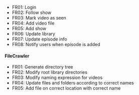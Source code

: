 * FR01: Login
* FR02: Follow show
* FR03: Mark video as seen
* FR04: Add video file
* FR05: Add show
* FR06: Update library
* FR07: Update episode info
* FR08: Notify users when episode is added

#### FileCrawler

* FR01: Generate directory tree
* FR02: Modify root library directories
* FR03: Modify naming expression for videos
* FR04: Update files and folders according to correct names
* FR05: Add file on correct location with correct name

